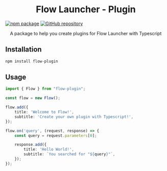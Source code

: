 <h1 align="center">Flow Launcher - Plugin</h1>

[![npm package](https://img.shields.io/badge/npm-flow--plugin-blue?logo=npm)](https://npmjs.com/package/flow-plugin)
[![GitHub repository](https://img.shields.io/badge/GitHub-FlowPlugin--ts-blue?logo=github)](https://github.com/DrafaKiller/FlowPlugin-ts)

<p align="center">A package to help you create plugins for Flow Launcher with Typescript</p>

## Installation

```bash
npm install flow-plugin
```

## Usage

```ts
import { Flow } from "flow-plugin";

const flow = new Flow();

flow.add({
	title: 'Welcome to Flow!',
	subtitle: 'Create your own plugin with Typescript!',
});

flow.on('query', (request, response) => {
	const query = request.parameters[0];

	response.add({
		title: 'Hello World!',
		subtitle: `You searched for "${query}"`,
	});
});
```